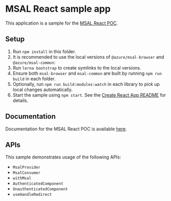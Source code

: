 # MSAL React sample app

This application is a sample for the [MSAL React POC](./src/msal-react).

## Setup

1. Run `npm install` in this folder.
2. It is recommended to use the local versions of `@azure/msal-browser` and `@azure/msal-common`:
3. Run `lerna bootstrap` to create symlinks to the local versions.
4. Ensure both `msal-browser` and `msal-common` are built by running `npm run build` in each folder.
5. Optionally, run `npm run build:modules:watch` in each library to pick up local changes automatically.
6. Start the sample using `npm start`. See the [Create React App README](./CRA_README) for details.

## Documentation

Documentation for the MSAL React POC is available [here](./src/msal-react/README.md).

## APIs

This sample demonstrates usage of the following APIs:

- `MsalProvider`
- `MsalConsumer`
- `withMsal`
- `AuthenticatedComponent`
- `UnauthenticatedComponent`
- `useHandleRedirect`
